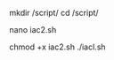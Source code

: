 <!-- Acessando o diretorio -->
mkdir /script/
cd /script/

<!-- Criando o script -->
nano iac2.sh

<!-- Executando o script -->
chmod +x iac2.sh
./iacl.sh

